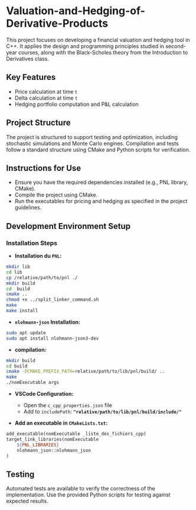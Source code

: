 # Valuation-and-Hedging-of-Derivative-Products

This project focuses on developing a financial valuation and hedging tool in C++. It applies the design and programming principles studied in second-year courses, along with the Black-Scholes theory from the Introduction to Derivatives class.

## Key Features
- Price calculation at time `t`
- Delta calculation at time `t`
- Hedging portfolio computation and P&L calculation

## Project Structure
The project is structured to support testing and optimization, including stochastic simulations and Monte Carlo engines. Compilation and tests follow a standard structure using CMake and Python scripts for verification.

## Instructions for Use
- Ensure you have the required dependencies installed (e.g., PNL library, CMake).
- Compile the project using CMake.
- Run the executables for pricing and hedging as specified in the project guidelines.
## Development Environment Setup

### Installation Steps

-   **Installation du `PNL`:**

```bash
mkdir lib
cd lib
cp /relative/path/to/pnl ./
mkdir build
cd  build
cmake ..
chmod +x ../split_linker_command.sh
make
make install
```

-   **`nlohmann-json` Installation:**

```bash
sudo apt update
sudo apt install nlohmann-json3-dev
```

-   **compilation:**

```bash
mkdir build
cd build
cmake -DCMAKE_PREFIX_PATH=relative/path/to/lib/pnl/build/ ..
make
./nomExecutable args
```

-   **VSCode Configuration:**

    -   Open the  `c_cpp_properties.json` file
    -   Add to `includePath`: **`"relative/path/to/lib/pnl/build/include/"`**

-   **Add an executable in `CMakeLists.txt`:**

```Makefile
add_executable(nomExecutable _liste_des_fichiers_cpp)
target_link_libraries(nomExecutable
    ${PNL_LIBRARIES}
    nlohmann_json::nlohmann_json
)

```

   

## Testing
Automated tests are available to verify the correctness of the implementation. Use the provided Python scripts for testing against expected results.

